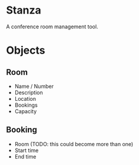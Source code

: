 # Stanza

A conference room management tool.

# Objects

## Room
- Name / Number
- Description
- Location
- Bookings
- Capacity

## Booking
- Room (TODO: this could become more than one)
- Start time
- End time
